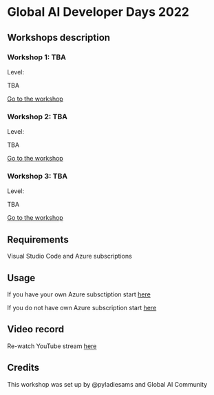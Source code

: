 
# Global AI Developer Days 2022

## Workshops description

### Workshop 1: TBA
Level:

TBA 

[Go to the workshop](link)

### Workshop 2: TBA
Level:

TBA

[Go to the workshop](link)

### Workshop 3: TBA
Level:

TBA

[Go to the workshop](link)

## Requirements
Visual Studio Code and Azure subscriptions

## Usage
If you have your own Azure subsctiption start [here](link)

If you do not have own Azure subscription start [here](link)

## Video record
Re-watch YouTube stream [here](https://youtu.be/IuG7GmXmffQ)

## Credits
This workshop was set up by @pyladiesams and Global AI Community
